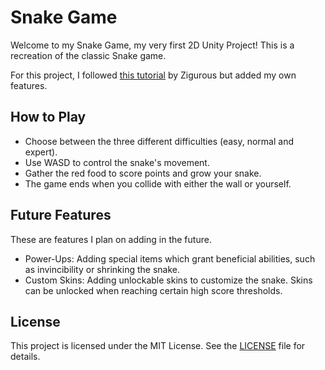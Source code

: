 # Snake Game
Welcome to my Snake Game, my very first 2D Unity Project! This is a recreation of the classic Snake game.

For this project, I followed [this tutorial](https://youtu.be/U8gUnpeaMbQ?si=lS1HzB1s8NcujiIY) by Zigurous but added my own features.

## How to Play
- Choose between the three different difficulties (easy, normal and expert).
- Use WASD to control the snake's movement.
- Gather the red food to score points and grow your snake.
- The game ends when you collide with either the wall or yourself.

## Future Features
These are features I plan on adding in the future.
- Power-Ups: Adding special items which grant beneficial abilities, such as invincibility or shrinking the snake.
- Custom Skins: Adding unlockable skins to customize the snake. Skins can be unlocked when reaching certain high score thresholds.

## License
This project is licensed under the MIT License. See the [LICENSE](LICENSE) file for details.
